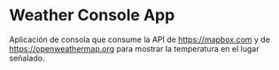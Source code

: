 # Weather Console App

Aplicación de consola que consume la API de https://mapbox.com y de https://openweathermap.org para mostrar la temperatura en el lugar señalado.